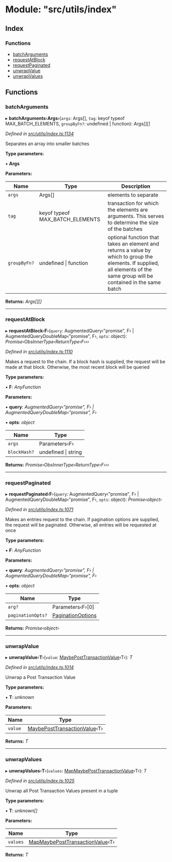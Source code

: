 # Module: "src/utils/index"

## Index

### Functions

* [batchArguments](_src_utils_index_.md#batcharguments)
* [requestAtBlock](_src_utils_index_.md#requestatblock)
* [requestPaginated](_src_utils_index_.md#requestpaginated)
* [unwrapValue](_src_utils_index_.md#unwrapvalue)
* [unwrapValues](_src_utils_index_.md#unwrapvalues)

## Functions

###  batchArguments

▸ **batchArguments**‹**Args**›(`args`: Args[], `tag`: keyof typeof MAX_BATCH_ELEMENTS, `groupByFn?`: undefined | function): *Args[][]*

*Defined in [src/utils/index.ts:1134](https://github.com/PolymathNetwork/polymesh-sdk/blob/6f0a424/src/utils/index.ts#L1134)*

Separates an array into smaller batches

**Type parameters:**

▪ **Args**

**Parameters:**

Name | Type | Description |
------ | ------ | ------ |
`args` | Args[] | elements to separate |
`tag` | keyof typeof MAX_BATCH_ELEMENTS | transaction for which the elements are arguments. This serves to determine the size of the batches |
`groupByFn?` | undefined &#124; function | optional function that takes an element and returns a value by which to group the elements.   If supplied, all elements of the same group will be contained in the same batch  |

**Returns:** *Args[][]*

___

###  requestAtBlock

▸ **requestAtBlock**‹**F**›(`query`: AugmentedQuery‹"promise", F› | AugmentedQueryDoubleMap‹"promise", F›, `opts`: object): *Promise‹ObsInnerType‹ReturnType‹F›››*

*Defined in [src/utils/index.ts:1110](https://github.com/PolymathNetwork/polymesh-sdk/blob/6f0a424/src/utils/index.ts#L1110)*

Makes a request to the chain. If a block hash is supplied,
the request will be made at that block. Otherwise, the most recent block will be queried

**Type parameters:**

▪ **F**: *AnyFunction*

**Parameters:**

▪ **query**: *AugmentedQuery‹"promise", F› | AugmentedQueryDoubleMap‹"promise", F›*

▪ **opts**: *object*

Name | Type |
------ | ------ |
`args` | Parameters‹F› |
`blockHash?` | undefined &#124; string |

**Returns:** *Promise‹ObsInnerType‹ReturnType‹F›››*

___

###  requestPaginated

▸ **requestPaginated**‹**F**›(`query`: AugmentedQuery‹"promise", F› | AugmentedQueryDoubleMap‹"promise", F›, `opts`: object): *Promise‹object›*

*Defined in [src/utils/index.ts:1071](https://github.com/PolymathNetwork/polymesh-sdk/blob/6f0a424/src/utils/index.ts#L1071)*

Makes an entries request to the chain. If pagination options are supplied,
the request will be paginated. Otherwise, all entries will be requested at once

**Type parameters:**

▪ **F**: *AnyFunction*

**Parameters:**

▪ **query**: *AugmentedQuery‹"promise", F› | AugmentedQueryDoubleMap‹"promise", F›*

▪ **opts**: *object*

Name | Type |
------ | ------ |
`arg?` | Parameters‹F›[0] |
`paginationOpts?` | [PaginationOptions](../interfaces/_src_types_index_.paginationoptions.md) |

**Returns:** *Promise‹object›*

___

###  unwrapValue

▸ **unwrapValue**‹**T**›(`value`: [MaybePostTransactionValue](_src_types_internal_.md#maybeposttransactionvalue)‹T›): *T*

*Defined in [src/utils/index.ts:1014](https://github.com/PolymathNetwork/polymesh-sdk/blob/6f0a424/src/utils/index.ts#L1014)*

Unwrap a Post Transaction Value

**Type parameters:**

▪ **T**: *unknown*

**Parameters:**

Name | Type |
------ | ------ |
`value` | [MaybePostTransactionValue](_src_types_internal_.md#maybeposttransactionvalue)‹T› |

**Returns:** *T*

___

###  unwrapValues

▸ **unwrapValues**‹**T**›(`values`: [MapMaybePostTransactionValue](_src_types_internal_.md#mapmaybeposttransactionvalue)‹T›): *T*

*Defined in [src/utils/index.ts:1025](https://github.com/PolymathNetwork/polymesh-sdk/blob/6f0a424/src/utils/index.ts#L1025)*

Unwrap all Post Transaction Values present in a tuple

**Type parameters:**

▪ **T**: *unknown[]*

**Parameters:**

Name | Type |
------ | ------ |
`values` | [MapMaybePostTransactionValue](_src_types_internal_.md#mapmaybeposttransactionvalue)‹T› |

**Returns:** *T*
